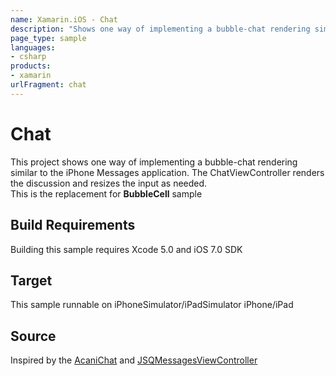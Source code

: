 ```yaml
---
name: Xamarin.iOS - Chat
description: "Shows one way of implementing a bubble-chat rendering similar to the iPhone Messages application. The ChatViewController renders the..."
page_type: sample
languages:
- csharp
products:
- xamarin
urlFragment: chat
---
```

# Chat

This project shows one way of implementing a bubble-chat rendering similar to the iPhone Messages application.
The ChatViewController renders the discussion and resizes the input as needed.  
This is the replacement for **BubbleCell** sample

## Build Requirements

Building this sample requires Xcode 5.0 and iOS 7.0 SDK

## Target

This sample runnable on iPhoneSimulator/iPadSimulator iPhone/iPad

## Source

Inspired by the [AcaniChat](https://github.com/acani/AcaniChat) and [JSQMessagesViewController](https://github.com/jessesquires/JSQMessagesViewController)
